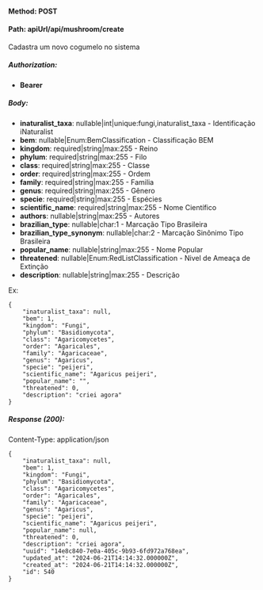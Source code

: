 #### Method: **POST**
#### Path: **apiUrl/api/mushroom/create**
Cadastra um novo cogumelo no sistema

##### Authorization:
*   **Bearer**

##### Body:
*   **inaturalist_taxa**: nullable|int|unique:fungi,inaturalist_taxa - Identificação iNaturalist
*   **bem**: nullable|Enum:BemClassification - Classificação BEM
*   **kingdom**: required|string|max:255 - Reino
*   **phylum**: required|string|max:255 - Filo
*   **class**: required|string|max:255 - Classe
*   **order**: required|string|max:255 - Ordem
*   **family**: required|string|max:255 - Familia
*   **genus**: required|string|max:255 - Gênero
*   **specie**: required|string|max:255 - Espécies
*   **scientific_name**: required|string|max:255 -  Nome Científico
*   **authors**: nullable|string|max:255 - Autores
*   **brazilian_type**: nullable|char:1 - Marcação Tipo Brasileira
*   **brazilian_type_synonym**: nullable|char:2 - Marcação Sinônimo Tipo Brasileira
*   **popular_name**: nullable|string|max:255 - Nome Popular
*   **threatened**: nullable|Enum:RedListClassification - Nivel de Ameaça de Extinção
*   **description**: nullable|string|max:255 - Descrição

Ex:
```
{		
    "inaturalist_taxa": null,
    "bem": 1,
    "kingdom": "Fungi",
    "phylum": "Basidiomycota",
    "class": "Agaricomycetes",
    "order": "Agaricales",
    "family": "Agaricaceae",
    "genus": "Agaricus",
    "specie": "peijeri",
    "scientific_name": "Agaricus peijeri",
    "popular_name": "",
    "threatened": 0,
    "description": "criei agora"
}
```

##### Response (200):
Content-Type: application/json
```
{
	"inaturalist_taxa": null,
	"bem": 1,
	"kingdom": "Fungi",
	"phylum": "Basidiomycota",
	"class": "Agaricomycetes",
	"order": "Agaricales",
	"family": "Agaricaceae",
	"genus": "Agaricus",
	"specie": "peijeri",
	"scientific_name": "Agaricus peijeri",
	"popular_name": null,
	"threatened": 0,
	"description": "criei agora",
	"uuid": "14e8c840-7e0a-405c-9b93-6fd972a768ea",
	"updated_at": "2024-06-21T14:14:32.000000Z",
	"created_at": "2024-06-21T14:14:32.000000Z",
	"id": 540
}
```
